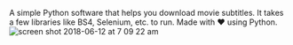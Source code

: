 A simple Python software that helps you download movie subtitles. It takes a few libraries like BS4, Selenium, etc. to run.
Made with ❤ using Python.
![screen shot 2018-06-12 at 7 09 22 am](https://user-images.githubusercontent.com/30762976/41265378-a4a74674-6e0f-11e8-8e56-41c4be37b499.png)
